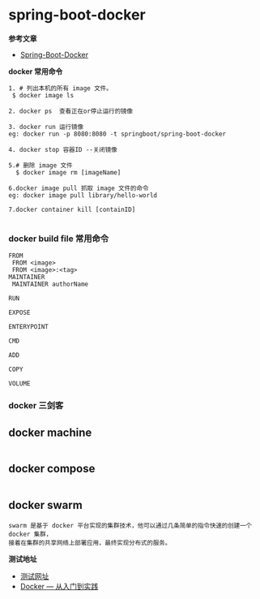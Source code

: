 # spring-boot-docker

**参考文章**
- [Spring-Boot-Docker](http://www.ityouknow.com/springboot/2018/03/19/spring-boot-docker.html)  

**docker 常用命令**
```text
1. # 列出本机的所有 image 文件。
 $ docker image ls

2. docker ps  查看正在or停止运行的镜像

3. docker run 运行镜像
eg: docker run -p 8080:8080 -t springboot/spring-boot-docker

4. docker stop 容器ID --关闭镜像

5.# 删除 image 文件
  $ docker image rm [imageName]

6.docker image pull 抓取 image 文件的命令
eg: docker image pull library/hello-world

7.docker container kill [containID] 
  

```
### docker build file 常用命令
```text
FROM
 FROM <image>
 FROM <image>:<tag>
MAINTAINER
 MAINTAINER authorName
 
RUN
 
EXPOSE

ENTERYPOINT

CMD

ADD

COPY

VOLUME

```

### docker 三剑客
## docker machine
```text

```

## docker compose
```text

```

## docker swarm
```text
swarm 是基于 docker 平台实现的集群技术，他可以通过几条简单的指令快速的创建一个 docker 集群，
接着在集群的共享网络上部署应用，最终实现分布式的服务。
```


**测试地址**
- [测试网址](http://47.75.85.48:7777/)  
- [Docker — 从入门到实践](https://yeasy.gitbooks.io/docker_practice)


